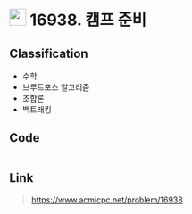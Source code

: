 # <img src="https://d2gd6pc034wcta.cloudfront.net/tier/12.svg" width="30"> 16938. 캠프 준비

## Classification
* 수학
* 브루트포스 알고리즘
* 조합론
* 백트래킹

## Code
```java

```

## Link
> https://www.acmicpc.net/problem/16938
